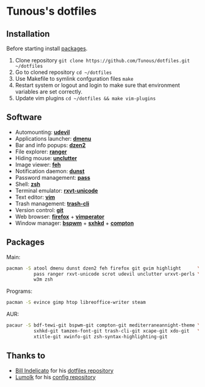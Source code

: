 Tunous's dotfiles
=================

Installation
------------

Before starting install [packages](https://github.com/Tunous/dotfiles/edit/master/README.md#packages).

1. Clone repository `git clone https://github.com/Tunous/dotfiles.git ~/dotfiles`
2. Go to cloned repository `cd ~/dotfiles`
3. Use Makefile to symlink confguration files `make`
4. Restart system or logout and login to make sure that environment variables are set correctly.
5. Update vim plugins `cd ~/dotfiles && make vim-plugins`

Software
--------

* Automounting: **[udevil]**
* Applications launcher: **[dmenu]**
* Bar and info popups: **[dzen2]**
* File explorer: **[ranger]**
* Hiding mouse: **[unclutter]**
* Image viewer: **[feh]**
* Notification daemon: **[dunst]**
* Password management: **[pass]**
* Shell: **[zsh]**
* Terminal emulator: **[rxvt-unicode]**
* Text editor: **[vim]**
* Trash management: **[trash-cli]**
* Version control: **[git]**
* Web browser: **[firefox]** + **[vimperator]**
* Window manager: **[bspwm]** + **[sxhkd]** + **[compton]**

Packages
--------

Main:
```sh
pacman -S atool dmenu dunst dzen2 feh firefox git gvim highlight      \
          pass ranger rxvt-unicode scrot udevil unclutter urxvt-perls \
          w3m zsh
```

Programs:
```sh
pacman -S evince gimp htop libreoffice-writer steam
```

AUR:
```sh
pacaur -S bdf-tewi-git bspwm-git compton-git mediterraneannight-theme \
          sxhkd-git tamzen-font-git trash-cli-git xcape-git xdo-git   \
          xtitle-git xwinfo-git zsh-syntax-highlighting-git
```

Thanks to
---------

* [Bill Indelicato] for his [dotfiles repository](https://github.com/windelicato/dotfiles)
* [Lumolk] for his [config repository](https://github.com/lumolk/config)

[bspwm]: https://github.com/baskerville/bspwm
[compton]: https://github.com/chjj/compton
[dmenu]: http://tools.suckless.org/dmenu/
[dunst]: http://knopwob.org/dunst/index.html
[dzen2]: https://github.com/robm/dzen
[feh]: http://feh.finalrewind.org/
[firefox]: http://mozilla.org/pl/firefox/new/
[git]: http://git-scm.com/
[pass]: http://zx2c4.com/projects/password-store/
[sxhkd]: https://github.com/baskerville/sxhkd
[ranger]: http://ranger.nongnu.org/
[rxvt-unicode]: http://software.schmorp.de/pkg/rxvt-unicode.html
[udevil]: http://ignorantguru.github.io/udevil/
[unclutter]: https://wiki.archlinux.org/index.php/unclutter
[trash-cli]: https://github.com/andreafrancia/trash-cli
[vim]: http://vim.org/
[vimperator]: http://www.vimperator.org/
[zsh]: http://zsh.org/

[Bill Indelicato]: http://windelicato.com/
[Lumolk]: https://github.com/lumolk

